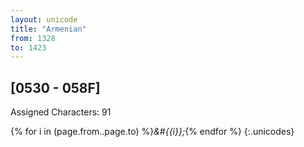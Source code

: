 ```yaml
---
layout: unicode
title: "Armenian"
from: 1328
to: 1423
---
```


## 	[0530 - 058F]

Assigned Characters: 91

{% for i in (page.from..page.to) %}<i>&#{{i}};</i>{% endfor %}
{:.unicodes}
